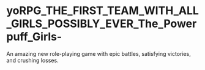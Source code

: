 # yoRPG_THE_FIRST_TEAM_WITH_ALL_GIRLS_POSSIBLY_EVER_The_Powerpuff_Girls-
An amazing new role-playing game with epic battles, satisfying victories, and crushing losses.
